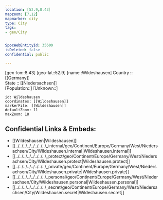 ```yaml
---
location: [52.9,8.43] 
mapzoom: [7,12] 
mapmarker: city 
type: City
tags:
- geo/City


SpocWebEntityId: 35609
isDeleted: false
confidential: public

---
```

[geo-lon::8.43] 
[geo-lat::52.9] 
[name::Wildeshausen] 
Country :: [[Germany]]  
State :: [[Niedersachsen]]  
[Population::] 
[Unknown::] 


```leaflet
id: Wildeshausen
coordinates: [[Wildeshausen]] 
markerFile: [[Wildeshausen]] 
defaultZoom: 11 
maxZoom: 18
```


## Confidential Links & Embeds: 
- [[Wildeshausen|Wildeshausen]]  
- [[../../../../../../../../_internal/geo/Continent/Europe/Germany/West/Niedersachsen/City/Wildeshausen.internal|Wildeshausen.internal]] 
- [[../../../../../../../../_protect/geo/Continent/Europe/Germany/West/Niedersachsen/City/Wildeshausen.protect|Wildeshausen.protect]] 
- [[../../../../../../../../_private/geo/Continent/Europe/Germany/West/Niedersachsen/City/Wildeshausen.private|Wildeshausen.private]] 
- [[../../../../../../../../_personal/geo/Continent/Europe/Germany/West/Niedersachsen/City/Wildeshausen.personal|Wildeshausen.personal]] 
- [[../../../../../../../../_secret/geo/Continent/Europe/Germany/West/Niedersachsen/City/Wildeshausen.secret|Wildeshausen.secret]] 
